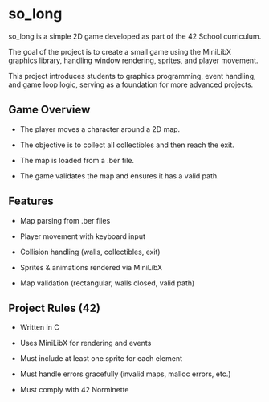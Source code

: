 # so_long

so_long is a simple 2D game developed as part of the 42 School curriculum.

The goal of the project is to create a small game using the MiniLibX graphics library, handling window rendering, sprites, and player movement.

This project introduces students to graphics programming, event handling, and game loop logic, serving as a foundation for more advanced projects.

## Game Overview

- The player moves a character around a 2D map.

- The objective is to collect all collectibles and then reach the exit.

- The map is loaded from a .ber file.

- The game validates the map and ensures it has a valid path.

## Features

- Map parsing from .ber files

- Player movement with keyboard input

- Collision handling (walls, collectibles, exit)

- Sprites & animations rendered via MiniLibX

- Map validation (rectangular, walls closed, valid path)

## Project Rules (42)

- Written in C

- Uses MiniLibX for rendering and events

- Must include at least one sprite for each element

- Must handle errors gracefully (invalid maps, malloc errors, etc.)

- Must comply with 42 Norminette
